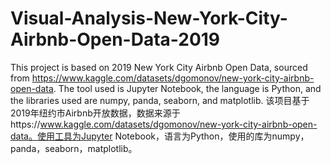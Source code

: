 # Visual-Analysis-New-York-City-Airbnb-Open-Data-2019
This project is based on 2019 New York City Airbnb Open Data, sourced from https://www.kaggle.com/datasets/dgomonov/new-york-city-airbnb-open-data. The tool used is Jupyter Notebook, the language is Python, and the libraries used are numpy, panda, seaborn, and matplotlib.      该项目基于2019年纽约市Airbnb开放数据，数据来源于https://www.kaggle.com/datasets/dgomonov/new-york-city-airbnb-open-data。使用工具为Jupyter Notebook，语言为Python，使用的库为numpy，panda，seaborn，matplotlib。
